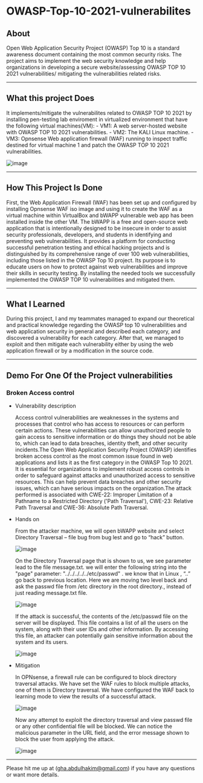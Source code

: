 # OWASP-Top-10-2021-vulnerabilites

## About

   Open Web Application Security Project (OWASP) Top 10 is a standard awareness document containing the most common security risks. The project aims to implement the web security knowledge and help organizations in developing a secure website/assessing OWASP TOP 10 2021 vulnerabilities/ mitigating the vulnerabilities related risks.
    
------------------------------

## What this project Does
    
   It implements/mitigate the vulnerabilites related to OWASP TOP 10 2021 by installing pen-testing lab enviroment in virtualized environment that have the following virtual machines(VM):
    - VM1: A web server-hosted website with OWASP TOP 10 2021 vulnerabilities.
    - VM2: The KALI Linux machine.
    - VM3: Opnsense Web application firewall (WAF) running to inspect traffic destined for virtual machine 1 and patch the OWASP TOP 10 2021 vulnerabilities.

    
   ![image](https://user-images.githubusercontent.com/122940334/216792465-77977b05-b0ca-44d8-bc7e-385757c5a4b4.png)
   
 
-----------------------------------------------

## How This Project Is Done

   First, the Web Application Firewall (WAF) has been set up and configured by installing Opnsense WAF iso image and using it to create the WAF as a virtual machine within VirtualBox and bWAPP vulnerable web app has been installed inside the other VM. The bWAPP is a free and open-source web application that is intentionally designed to be insecure in order to assist security professionals, developers, and students in identifying and preventing web vulnerabilities. It provides a platform for conducting successful penetration testing and ethical hacking projects and is distinguished by its comprehensive range of over 100 web vulnerabilities, including those listed in the OWASP Top 10 project. Its purpose is to educate users on how to protect against web vulnerabilities and improve their skills in security testing. By installing the needed tools we successfully implemented the OWASP TOP 10 vulnerabilities and mitigated them.

-------------
## What I Learned

During this project, I and my teammates managed to expand our theoretical and practical knowledge regarding the OWASP top 10 vulnerabilities and web application security in general and described each category, and discovered a vulnerability for each category. After that, we managed to exploit and then mitigate each vulnerability either by using the web application firewall or by a modification in the source code. 

------------------------------------------------------------------------------------------------------------

## Demo For One Of the Project vulnerabilities

### Broken Access control

- Vulnerability description

    Access control vulnerabilities are weaknesses in the systems and processes that control who has access to resources or can perform certain actions. These vulnerabilities can allow unauthorized people to gain access to sensitive information or do things they should not be able to, which can lead to data breaches, identity theft, and other security incidents.The Open Web Application Security Project (OWASP) identifies broken access control as the most common issue found in web applications and lists it as the first category in the OWASP Top 10 2021. 
It is essential for organizations to implement robust access controls in order to safeguard against attacks and unauthorized access to sensitive resources. This can help prevent data breaches and other security issues, which can have serious impacts on the organization.The attack performed is associated with CWE-22: Improper Limitation of a Pathname to a Restricted Directory ('Path Traversal'), CWE-23: Relative Path Traversal and CWE-36: Absolute Path Traversal.

- Hands on  
   
   From the attacker machine, we will open bWAPP website and select Directory Traversal – file bug from bug lest and go to “hack” button. 
   
   ![image](https://user-images.githubusercontent.com/122940334/216853220-88d3cbe7-805d-47ae-af65-51adf7ed87d4.png)
   
   On the Directory Traversal page that is shown to us, we see parameter lead to the file message.txt. we will enter the following string into the "page" parameter:  "../../../../../etc/passwd" . we know that in Linux , “..” go back to previous location. Here we are moving two level back and ask the passwd file from /etc directory in the root directory., instead of just reading message.txt file.
   
   ![image](https://user-images.githubusercontent.com/122940334/216853262-fdb3bc9d-1c13-4707-a1a7-6be40aea7983.png)
   
   If the attack is successful, the contents of the /etc/passwd file on the server will be displayed. This file contains a list of all the users on the system, along with their user IDs and other information. By accessing this file, an attacker can potentially gain sensitive information about the system and its users.
   
   ![image](https://user-images.githubusercontent.com/122940334/216853281-bb361288-cb3e-44e4-aa26-d4e67f205083.png)
   
- Mitigation 

  In OPNsense, a firewall rule can be configured to block directory traversal attacks. We have set the WAF rules to block multiple attacks, one of them is Directory traversal. We have configured the WAF back to learning mode to view the results of a successful attack.
  
    ![image](https://user-images.githubusercontent.com/122940334/216853362-8b17354c-a72f-4710-90f9-ec7fbb93db1a.png)
    
    Now any attempt to exploit the directory traversal and view passwd file or any other confidential file will be blocked. We can notice the malicious parameter in
    the URL field, and the error message shown to block the user from applying the attack.
    
    ![image](https://user-images.githubusercontent.com/122940334/216853399-140a1e51-5fcf-4c31-957d-e642206138a4.png)
    

----------------------

Please hit me up at (gha.abdulhakim@gmail.com) if you have any questions or want more details.

    






   

